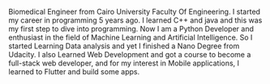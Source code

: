 Biomedical Engineer from Cairo University Faculty Of Engineering.
I started my career in programming 5 years ago.
I learned C++ and java and this was my first step to dive into programming.
Now I am a Python Developer and enthusiast in the field of Machine Learning and Artificial Intelligence.
So I started Learning Data analysis and yet I finished a Nano Degree from Udacity.
I also Learned Web Development and got a course to become a full-stack web developer, and for my interest in Mobile applications, I learned to Flutter and build some apps.
<!---
Abdelrahmanhassan1/Abdelrahmanhassan1 is a ✨ special ✨ repository because its `README.md` (this file) appears on your GitHub profile.
You can click the Preview link to take a look at your changes.
--->
